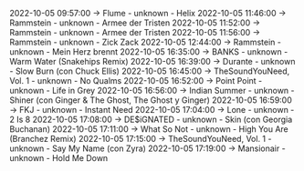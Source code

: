2022-10-05 09:57:00 -> Flume - unknown - Helix
2022-10-05 11:46:00 -> Rammstein - unknown - Armee der Tristen
2022-10-05 11:52:00 -> Rammstein - unknown - Armee der Tristen
2022-10-05 11:56:00 -> Rammstein - unknown - Zick Zack
2022-10-05 12:44:00 -> Rammstein - unknown - Mein Herz brennt
2022-10-05 16:35:00 -> BANKS - unknown - Warm Water (Snakehips Remix)
2022-10-05 16:39:00 -> Durante - unknown - Slow Burn (con Chuck Ellis)
2022-10-05 16:45:00 -> TheSoundYouNeed, Vol. 1 - unknown - No Qualms
2022-10-05 16:52:00 -> Point Point - unknown - Life in Grey
2022-10-05 16:56:00 -> Indian Summer - unknown - Shiner (con Ginger & The Ghost, The Ghost y Ginger)
2022-10-05 16:59:00 -> FKJ - unknown - Instant Need
2022-10-05 17:04:00 -> Lone - unknown - 2 Is 8
2022-10-05 17:08:00 -> DE$iGNATED - unknown - Skin (con Georgia Buchanan)
2022-10-05 17:11:00 -> What So Not - unknown - High You Are (Branchez Remix)
2022-10-05 17:15:00 -> TheSoundYouNeed, Vol. 1 - unknown - Say My Name (con Zyra)
2022-10-05 17:19:00 -> Mansionair - unknown - Hold Me Down
